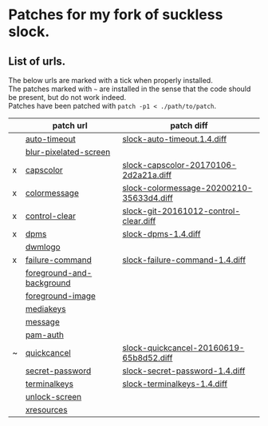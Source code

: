 # Patches for my fork of suckless slock.

## List of urls.

The below urls are marked with a tick when properly installed.  
The patches marked with `~` are installed in the sense that the code should be present, but do not work indeed.  
Patches have been patched with `patch -p1 < ./path/to/patch`.

|   | patch url                   | patch diff                                 |
|---|-----------------------------|--------------------------------------------|
|   | [auto-timeout]              | [slock-auto-timeout.1.4.diff]              |
|   | [blur-pixelated-screen]     |                                            |
| x | [capscolor]                 | [slock-capscolor-20170106-2d2a21a.diff]    |
| x | [colormessage]              | [slock-colormessage-20200210-35633d4.diff] |
| x | [control-clear]             | [slock-git-20161012-control-clear.diff]    |
| x | [dpms]                      | [slock-dpms-1.4.diff]                      |
|   | [dwmlogo]                   |                                            |
| x | [failure-command]           | [slock-failure-command-1.4.diff]           |
|   | [foreground-and-background] |                                            |
|   | [foreground-image]          |                                            |
|   | [mediakeys]                 |                                            |
|   | [message]                   |                                            |
|   | [pam-auth]                  |                                            |
| ~ | [quickcancel]               | [slock-quickcancel-20160619-65b8d52.diff]  |
|   | [secret-password]           | [slock-secret-password-1.4.diff]           |
|   | [terminalkeys]              | [slock-terminalkeys-1.4.diff]              |
|   | [unlock-screen]             |                                            |
|   | [xresources]                |                                            |

<!-- all the patches at https://surf.suckless.org/patches/ -->
[auto-timeout]:              https://tools.suckless.org/slock/patches/auto-timeout
[blur-pixelated-screen]:     https://tools.suckless.org/slock/patches/blur-pixelated-screen
[capscolor]:                 https://tools.suckless.org/slock/patches/capscolor
[colormessage]:              https://tools.suckless.org/slock/patches/colormessage
[control-clear]:             https://tools.suckless.org/slock/patches/control-clear
[dpms]:                      https://tools.suckless.org/slock/patches/dpms
[dwmlogo]:                   https://tools.suckless.org/slock/patches/dwmlogo
[failure-command]:           https://tools.suckless.org/slock/patches/failure-command
[foreground-and-background]: https://tools.suckless.org/slock/patches/foreground-and-background
[foreground-image]:          https://tools.suckless.org/slock/patches/foreground-image
[mediakeys]:                 https://tools.suckless.org/slock/patches/mediakeys
[message]:                   https://tools.suckless.org/slock/patches/message
[pam-auth]:                  https://tools.suckless.org/slock/patches/pam-auth
[quickcancel]:               https://tools.suckless.org/slock/patches/quickcancel
[secret-password]:           https://tools.suckless.org/slock/patches/secret-password
[terminalkeys]:              https://tools.suckless.org/slock/patches/terminalkeys
[unlock-screen]:             https://tools.suckless.org/slock/patches/unlock-screen
[xresources]:                https://tools.suckless.org/slock/patches/xresources

<!-- all the downloaded diffs -->
[slock-auto-timeout.1.4.diff]:              slock-auto-timeout.1.4.diff
[slock-capscolor-20170106-2d2a21a.diff]:    slock-capscolor-20170106-2d2a21a.diff
[slock-colormessage-20200210-35633d4.diff]: slock-colormessage-20200210-35633d4.diff
[slock-git-20161012-control-clear.diff]:    slock-git-20161012-control-clear.diff
[slock-dpms-1.4.diff]:                      slock-dpms-1.4.diff
[slock-failure-command-1.4.diff]:           slock-failure-command-1.4.diff
[slock-quickcancel-20160619-65b8d52.diff]:  slock-quickcancel-20160619-65b8d52.diff
[slock-secret-password-1.4.diff]:           slock-secret-password-1.4.diff
[slock-terminalkeys-1.4.diff]:              slock-terminalkeys-1.4.diff

